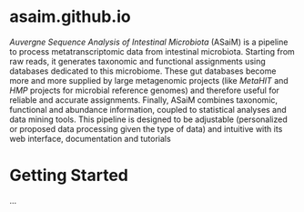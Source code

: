 # asaim.github.io

_Auvergne Sequence Analysis of Intestinal Microbiota_ (ASaiM) is a pipeline to process metatranscriptomic data from intestinal microbiota. Starting from raw reads, it generates taxonomic and functional assignments using databases dedicated to this microbiome. These gut databases become more and more supplied by large metagenomic projects (like _MetaHIT_ and _HMP_ projects for microbial reference genomes) and therefore useful for reliable and accurate assignments. Finally, ASaiM combines taxonomic, functional and abundance information, coupled to statistical analyses and data mining tools. This pipeline is designed to be adjustable (personalized or proposed data processing given the type of data) and intuitive with its web interface, documentation and tutorials

# Getting Started
...